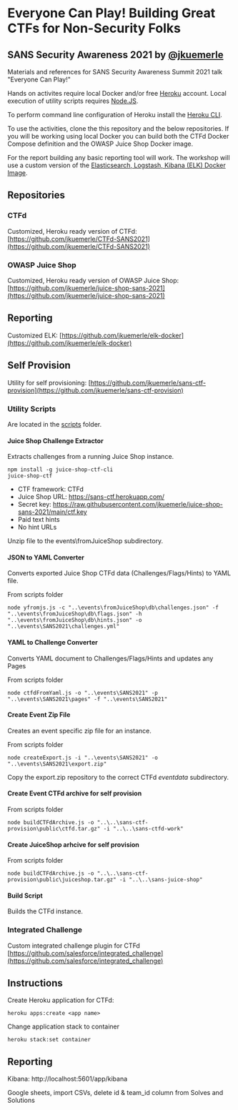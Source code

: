 # Everyone Can Play! Building Great CTFs for Non-Security Folks #
## SANS Security Awareness 2021 by [@jkuemerle](https://twitter.com/jkuemerle) ##

Materials and references for SANS Security Awareness Summit 2021 talk "Everyone Can Play!"

Hands on activites require local Docker and/or free [Heroku](https://www.heroku.com) account. Local execution of utility scripts requires [Node.JS](https://nodejs.org/).

To perform command line configuration of Heroku install the [Heroku CLI](https://devcenter.heroku.com/articles/heroku-cli).

To use the activities, clone the this repository and the below repositories. If you will be working using local Docker you can build both the CTFd Docker Compose definition and the OWASP Juice Shop Docker image.

For the report building any basic reporting tool will work. The workshop will use a custom version of the [Elasticsearch, Logstash, Kibana (ELK) Docker Image](https://github.com/jkuemerle/elk-docker).

## Repositories ##

### CTFd ###
Customized, Heroku ready version of CTFd: [https://github.com/jkuemerle/CTFd-SANS2021](https://github.com/jkuemerle/CTFd-SANS2021)

### OWASP Juice Shop ###
Customized, Heroku ready version of OWASP Juice Shop: [https://github.com/jkuemerle/juice-shop-sans-2021](https://github.com/jkuemerle/juice-shop-sans-2021)

## Reporting ##
Customized ELK: [https://github.com/jkuemerle/elk-docker](https://github.com/jkuemerle/elk-docker)

## Self Provision ##
Utility for self provisioning: [https://github.com/jkuemerle/sans-ctf-provision](https://github.com/jkuemerle/sans-ctf-provision)

### Utility Scripts ###
Are located in the [scripts](scripts) folder.

#### Juice Shop Challenge Extractor ####

Extracts challenges from a running Juice Shop instance.
```
npm install -g juice-shop-ctf-cli
juice-shop-ctf
```

* CTF framework: CTFd
* Juice Shop URL: https://sans-ctf.herokuapp.com/ 
* Secret key: https://raw.githubusercontent.com/jkuemerle/juice-shop-sans-2021/main/ctf.key
* Paid text hints
* No hint URLs

Unzip file to the events\fromJuiceShop subdirectory.

#### JSON to YAML Converter ####
Converts exported Juice Shop CTFd data (Challenges/Flags/Hints) to YAML file.

From scripts folder
```
node yfromjs.js -c "..\events\fromJuiceShop\db\challenges.json" -f "..\events\fromJuiceShop\db\flags.json" -h "..\events\fromJuiceShop\db\hints.json" -o "..\events\SANS2021\challenges.yml"
```

#### YAML to Challenge Converter ####

Converts YAML document to Challenges/Flags/Hints and updates any Pages

From scripts folder
```
node ctfdFromYaml.js -o "..\events\SANS2021" -p "..\events\SANS2021\pages" -f "..\events\SANS2021"
```

#### Create Event Zip File ####

Creates an event specific zip file for an instance.

From scripts folder
```
node createExport.js -i "..\events\SANS2021" -o "..\events\SANS2021\export.zip"
```

Copy the export.zip repository to the correct CTFd *eventdata* subdirectory.

#### Create Event CTFd archive for self provision ####
From scripts folder
```
node buildCTFdArchive.js -o "..\..\sans-ctf-provision\public\ctfd.tar.gz" -i "..\..\sans-ctfd-work"
```

#### Create JuiceShop arhcive for self provision ####
From scripts folder
```
node buildCTFdArchive.js -o "..\..\sans-ctf-provision\public\juiceshop.tar.gz" -i "..\..\sans-juice-shop"
```

#### Build Script ####

Builds the CTFd instance.


### Integrated Challenge ###

Custom integrated challenge plugin for CTFd [https://github.com/salesforce/integrated_challenge](https://github.com/salesforce/integrated_challenge)


## Instructions ##

Create Heroku application for CTFd: 
```
heroku apps:create <app name>
```

Change application stack to container 
````
heroku stack:set container
````

## Reporting ##
Kibana: http://localhost:5601/app/kibana

Google sheets, import CSVs, delete id & team_id column from Solves and Solutions

